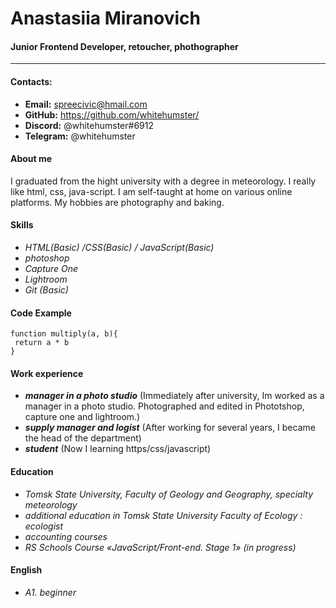 # Anastasiia Miranovich

#### Junior Frontend Developer, retoucher, phothographer

---

#### Contacts:

- **Email:** spreecivic@hmail.com
- **GitHub:** https://github.com/whitehumster/
- **Discord:** @whitehumster#6912
- **Telegram:** @whitehumster

#### About me

I graduated from the hight university with a degree in meteorology. I really like html, css, java-script. I am self-taught at home on various online platforms. My hobbies are photography and baking.

#### Skills

- _HTML(Basic) /CSS(Basic) / JavaScript(Basic)_
- _photoshop_
- _Capture One_
- _Lightroom_
- _Git (Basic)_

#### Code Example

```
function multiply(a, b){
 return a * b
}

```

#### Work experience

- **_manager in a photo studio_** (Immediately after university, Im worked as a manager in a photo studio. Photographed and edited in Phototshop, capture one and lightroom.)
- **_supply manager and logist_** (After working for several years, I became the head of the department)
- **_student_** (Now I learning https/css/javascript)

#### Education

- _Tomsk State University, Faculty of Geology and Geography, specialty meteorology_
- _additional education in Tomsk State University Faculty of Ecology : ecologist_
- _accounting courses_
- _RS Schools Course «JavaScript/Front-end. Stage 1» (in progress)_

#### English

- _А1. beginner_
